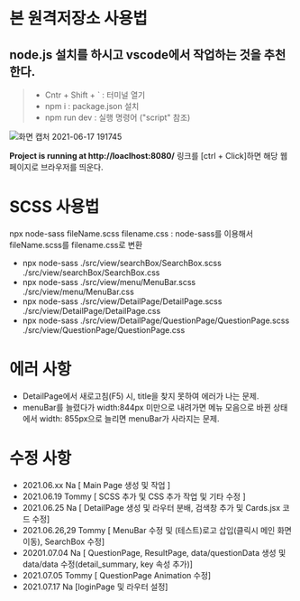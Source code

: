 # 본 원격저장소 사용법

## node.js 설치를 하시고 vscode에서 작업하는 것을 추천한다.

> - Cntr + Shift + ` : 터미널 열기
> - npm i : package.json 설치
> - npm run dev : 실행 명령어 ("script" 참조)

![화면 캡처 2021-06-17 191745](https://user-images.githubusercontent.com/53801395/122378199-b4cd4300-cfa0-11eb-8bba-c3292d5af458.jpg)

**Project is running at http://loaclhost:8080/** 링크를 [ctrl + Click]하면 해당 웹페이지로 브라우저를 띄운다.

# SCSS 사용법
npx node-sass fileName.scss filename.css
: node-sass를 이용해서 fileName.scss를 filename.css로 변환
- npx node-sass ./src/view/searchBox/SearchBox.scss ./src/view/searchBox/SearchBox.css
- npx node-sass ./src/view/menu/MenuBar.scss ./src/view/menu/MenuBar.css
- npx node-sass ./src/view/DetailPage/DetailPage.scss ./src/view/DetailPage/DetailPage.css
- npx node-sass ./src/view/DetailPage/QuestionPage/QuestionPage.scss ./src/view/QuestionPage/QuestionPage.css


# 에러 사항
- DetailPage에서 새로고침(F5) 시, title을 찾지 못하여 에러가 나는 문제.
- menuBar를 늘렸다가 width:844px 미만으로 내려가면 메뉴 모음으로 바뀐 상태에서 width: 855px으로 늘리면 menuBar가 사라지는 문제.

# 수정 사항
- 2021.06.xx Na [ Main Page 생성 및 작업 ]   
- 2021.06.19 Tommy [ SCSS 추가 및 CSS 추가 작업 및 기타 수정 ]
- 2021.06.25 Na [ DetailPage 생성 및 라우터 분배, 검색창 추가 및 Cards.jsx 코드 수정]
- 2021.06.26,29 Tommy [ MenuBar 수정 및 (테스트)로고 삽입(클릭시 메인 화면 이동), SearchBox 수정]  
- 20201.07.04 Na [ QuestionPage, ResultPage, data/questionData 생성 및 data/data 수정(detail_summary, key 속성 추가)]
- 2021.07.05 Tommy [ QuestionPage Animation 수정]
- 2021.07.17 Na [loginPage 및 라우터 설정]


